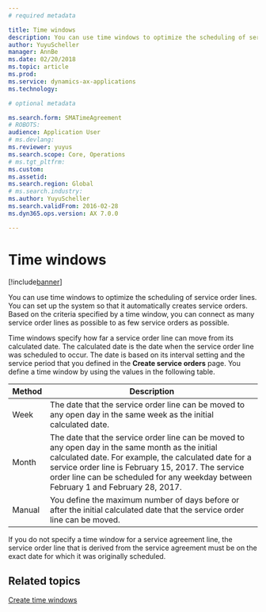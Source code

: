 ```yaml
---
# required metadata

title: Time windows 
description: You can use time windows to optimize the scheduling of service order lines.
author: YuyuScheller
manager: AnnBe
ms.date: 02/20/2018
ms.topic: article
ms.prod: 
ms.service: dynamics-ax-applications
ms.technology: 

# optional metadata

ms.search.form: SMATimeAgreement
# ROBOTS: 
audience: Application User
# ms.devlang: 
ms.reviewer: yuyus
ms.search.scope: Core, Operations
# ms.tgt_pltfrm: 
ms.custom: 
ms.assetid: 
ms.search.region: Global
# ms.search.industry: 
ms.author: YuyuScheller
ms.search.validFrom: 2016-02-28
ms.dyn365.ops.version: AX 7.0.0

---
```


# Time windows  

[!include[banner](../includes/banner.md)]

You can use time windows to optimize the scheduling of service order lines. You
can set up the system so that it automatically creates service orders. Based on
the criteria specified by a time window, you can connect as many service order
lines as possible to as few service orders as possible.

Time windows specify how far a service order line can move from its calculated
date. The calculated date is the date when the service order line was scheduled
to occur. The date is based on its interval setting and the service period that
you defined in the **Create service orders** page. You define a time window by using
the values in the following table.

| Method | Description                                                                                                                                                                                                                                                                                           |
|--------|-------------------------------------------------------------------------------------------------------------------------------------------------------------------------------------------------------------------------------------------------------------------------------------------------------|
| Week   | The date that the service order line can be moved to any open day in the same week as the initial calculated date.                                                                                                                                                                                    |
| Month  | The date that the service order line can be moved to any open day in the same month as the initial calculated date. For example, the calculated date for a service order line is February 15, 2017. The service order line can be scheduled for any weekday between February 1 and February 28, 2017. |
| Manual | You define the maximum number of days before or after the initial calculated date that the service order line can be moved.                                                                                                                                                                           |

If you do not specify a time window for a service agreement line, the service
order line that is derived from the service agreement must be on the exact date
for which it was originally scheduled.

## Related topics

[Create time windows](create-time-windows.md)

